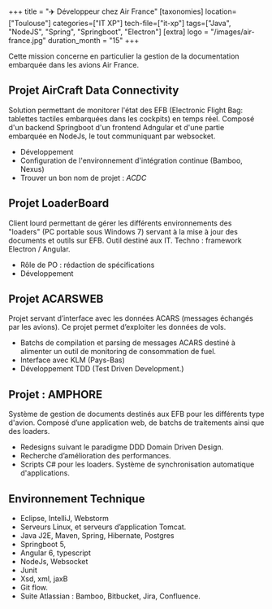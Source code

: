+++
title = "✈️ Développeur chez Air France"
[taxonomies]
location=["Toulouse"]
categories=["IT XP"]
tech-file=["it-xp"]
tags=["Java", "NodeJS", "Spring", "Springboot", "Electron"]
[extra]
logo = "/images/air-france.jpg"
duration_month = "15"
+++

Cette mission concerne en particulier la gestion de la documentation embarquée dans les avions Air France.

<!-- more -->

## Projet AirCraft Data Connectivity

Solution permettant de monitorer l'état des EFB (Electronic Flight Bag: tablettes tactiles embarquées dans les cockpits) en temps réel. Composé d'un backend Springboot d'un frontend Adngular et d'une partie embarquée en NodeJs, le tout communiquant par websocket.

- Développement
- Configuration de l'environnement d'intégration continue (Bamboo, Nexus)
- Trouver un bon nom de projet : _ACDC_

## Projet LoaderBoard

Client lourd permettant de gérer les différents environnements des "loaders" (PC portable sous Windows 7) servant à la mise à jour des documents et outils sur EFB. Outil destiné aux IT. Techno : framework Electron / Angular.

- Rôle de PO : rédaction de spécifications
- Développement

## Projet ACARSWEB

Projet servant d’interface avec les données ACARS (messages échangés par les avions). Ce projet permet d’exploiter les données de vols.

- Batchs de compilation et parsing de messages ACARS destiné à alimenter un outil de monitoring de consommation de fuel.
- Interface avec KLM (Pays-Bas)
- Développement TDD (Test Driven Development.)

## Projet : AMPHORE

Système de gestion de documents destinés aux EFB pour les différents type d'avion.
Composé d’une application web, de batchs de traitements ainsi que des loaders.

- Redesigns suivant le paradigme DDD Domain Driven Design.
- Recherche d’amélioration des performances.
- Scripts C# pour les loaders. Système de synchronisation automatique d'applications.

## Environnement Technique

- Eclipse, IntelliJ, Webstorm
- Serveurs Linux, et serveurs d’application Tomcat.
- Java J2E, Maven, Spring, Hibernate, Postgres
- Springboot 5,
- Angular 6, typescript
- NodeJs, Websocket
- Junit
- Xsd, xml, jaxB
- Git flow.
- Suite Atlassian : Bamboo, Bitbucket, Jira, Confluence.
